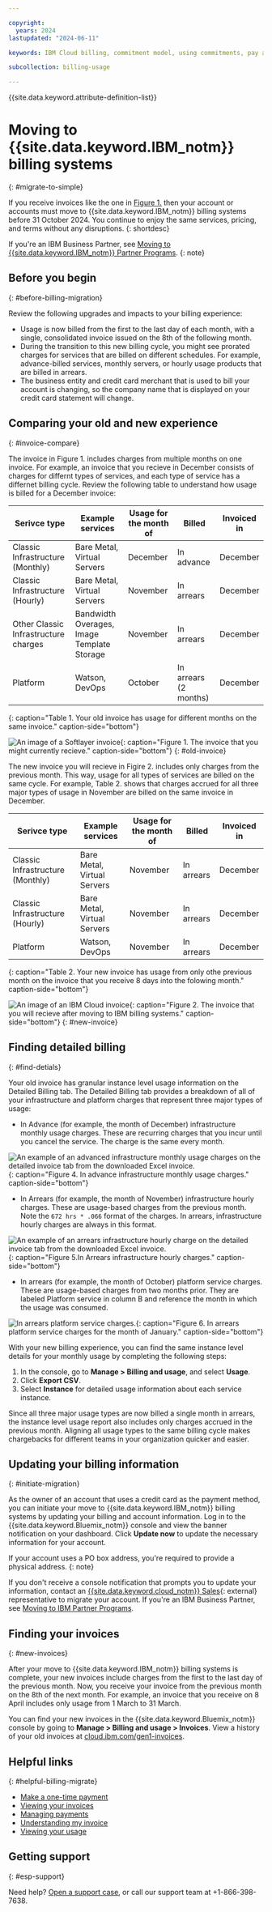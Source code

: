 ```yaml
---

copyright:
  years: 2024
lastupdated: "2024-06-11"

keywords: IBM Cloud billing, commitment model, using commitments, pay as you go with committed use, enterprise savings plan

subcollection: billing-usage

---
```


{{site.data.keyword.attribute-definition-list}}

# Moving to {{site.data.keyword.IBM_notm}} billing systems
{: #migrate-to-simple}

If you receive invoices like the one in [Figure 1.](#old-invoice) then your account or accounts must move to {{site.data.keyword.IBM_notm}} billing systems before 31 October 2024. You continue to enjoy the same services, pricing, and terms without any disruptions.
{: shortdesc}

If you're an IBM Business Partner, see [Moving to {{site.data.keyword.IBM_notm}} Partner Programs](link).
{: note}


## Before you begin
{: #before-billing-migration}

Review the following upgrades and impacts to your billing experience:

- Usage is now billed from the first to the last day of each month, with a single, consolidated invoice issued on the 8th of the following month.
- During the transition to this new billing cycle, you might see prorated charges for services that are billed on different schedules. For example, advance-billed services, monthly servers, or hourly usage products that are billed in arrears.
- The business entity and credit card merchant that is used to bill your account is changing, so the company name that is displayed on your credit card statement will change.

## Comparing your old and new experience
{: #invoice-compare}

The invoice in Figure 1. includes charges from multiple months on one invoice. For example, an invoice that you recieve in December consists of charges for differnt types of services, and each type of service has a differnet billing cycle. Review the following table to understand how usage is billed for a December invoice:

| Serivce type | Example services | Usage for the month of | Billed       | Invoiced in |
|--------------|------------------|------------------------|--------------|-------------|
| Classic Infrastructure	(Monthly) | Bare Metal, Virtual Servers  | December             | In advance   | December |
| Classic Infrastructure	(Hourly)  | Bare Metal, Virtual Servers  | November             | In arrears   | December |
| Other Classic Infrastructure charges | Bandwidth Overages, Image Template Storage | November | In arrears | December
| Platform                          | Watson, DevOps               | October              | In arrears (2 months)  | December |
{: caption="Table 1. Your old invoice has usage for different months on the same invoice." caption-side="bottom"}

![An image of a Softlayer invoice](images/Recurring-invoice.png){: caption="Figure 1. The invoice that you might currently recieve." caption-side="bottom"}
{: #old-invoice}

The new invoice you will recieve in Figire 2. includes only charges from the previous month. This way, usage for all types of services are billed on the same cycle. For example, Table 2. shows that charges accrued for all three major types of usage in November are billed on the same invoice in December.

| Serivce type | Example services | Usage for the month of | Billed       | Invoiced in |
|--------------|------------------|------------------------|--------------|-------------|
| Classic Infrastructure	(Monthly) | Bare Metal, Virtual Servers  | November             | In arrears   | December |
| Classic Infrastructure	(Hourly)  | Bare Metal, Virtual Servers  | November             | In arrears   | December |
| Platform                          | Watson, DevOps               | November             | In arrears   | December |
{: caption="Table 2. Your new invoice has usage from only othe previous month on the invoice that you receive 8 days into the folowing month." caption-side="bottom"}

![An image of an IBM Cloud invoice](images/Recurring-invoice.png){: caption="Figure 2. The invoice that you will recieve after moving to IBM billing systems." caption-side="bottom"}
{: #new-invoice}

## Finding detailed billing
{: #find-detials}

Your old invoice has granular instance level usage information on the Detailed Billing tab. The Detailed Billing tab provides a breakdown of all of your infrastructure and platform charges that represent three major types of usage:

* In Advance (for example, the month of December) infrastructure monthly usage charges. These are recurring charges that you incur until you cancel the service. The charge is the same every month.

![An example of an advanced infrastructure monthly usage charges on the detailed invoice tab from the downloaded Excel invoice.](images/advance-billing.png){: caption="Figure 4. In advance infrastructure monthly usage charges." caption-side="bottom"}

* In Arrears (for example, the month of November) infrastructure hourly charges. These are usage-based charges from the previous month. Note the `672 hrs * .066` format of the charges. In arrears, infrastructure hourly charges are always in this format.

![An example of an arrears infrastructure hourly charge on the detailed invoice tab from the downloaded Excel invoice.](images/arrears-hourly.png){: caption="Figure 5.In Arrears infrastructure hourly charges." caption-side="bottom"}

* In arrears (for example, the month of October) platform service charges. These are usage-based charges from two months prior. They are labeled Platform service in column B and reference the month in which the usage was consumed.

![In arrears platform service charges.](images/arrears-platform-service-charges.png){: caption="Figure 6. In arrears platform service charges for the month of January." caption-side="bottom"}

With your new billing experience, you can find the same instance level details for your monthly usage by completing the following steps:

1. In the console, go to **Manage > Billing and usage**, and select **Usage**.
1. Click **Export CSV**.
1. Select **Instance** for detailed usage information about each service instance.

Since all three major usage types are now billed a single month in arrears, the instance level usage report also includes only charges accrued in the previous month. Aligning all usage types to the same billing cycle makes chargebacks for different teams in your organization quicker and easier.

## Updating your billing information
{: #initiate-migration}

As the owner of an account that uses a credit card as the payment method, you can initiate your move to {{site.data.keyword.IBM_notm}} billing systems by updating your billing and account information. Log in to the {{site.data.keyword.Bluemix_notm}} console and view the banner notification on your dashboard. Click **Update now** to update the necessary information for your account.

If your account uses a PO box address, you're required to provide a physical address.
{: note}

If you don't receive a console notification that prompts you to update your information, contact an [{{site.data.keyword.cloud_notm}} Sales](https://www.ibm.com/cloud?contactmodule){: external} representative to migrate your account. If you're an IBM Business Partner, see [Moving to IBM Partner Programs](link).

## Finding your invoices
{: #new-invoices}

After your move to {{site.data.keyword.IBM_notm}} billing systems is complete, your new invoices include charges from the first to the last day of the previous month. Now, you receive your invoice from the previous month on the 8th of the next month. For example, an invoice that you receive on 8 April includes only usage from 1 March to 31 March.

You can find your new invoices in the {{site.data.keyword.Bluemix_notm}} console by going to **Manage > Billing and usage > Invoices**. View a history of your old invoices at [cloud.ibm.com/gen1-invoices](cloud.ibm.com/gen1-invoices).


## Helpful links
{: #helpful-billing-migrate}

- [Make a one-time payment](/docs/billing-usage?topic=billing-usage-linkedusage#makepayment)
- [Viewing your invoices](/docs/billing-usage?topic=billing-usage-managing-invoices)
- [Managing payments](/docs/billing-usage?topic=billing-usage-linkedusage)
- [Understanding my invoice](/docs/billing-usage?topic=billing-usage-understand-invoices)
- [Viewing your usage](/docs/billing-usage?topic=billing-usage-viewingusage&interface=ui)


## Getting support
{: #esp-support}

Need help? [Open a support case](/unifiedsupport/supportcenter), or call our support team at +1-866-398-7638.
